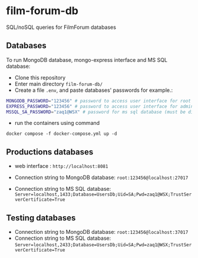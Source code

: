 # film-forum-db
SQL/noSQL queries for FilmForum databases

## Databases

To run MongoDB database, mongo-express interface and MS SQL database:
 - Clone this repository
 - Enter main directory `film-forum-db/`
 - Create a file `.env`, and paste databases' passwords for example.:

```bash
MONGODB_PASSWORD="123456" # password to access user interface for root
EXPRESS_PASSWORD="123456" # password to access user interface for admin
MSSQL_SA_PASSWORD="zaq1@WSX" # password for ms sql database (must be difficult otherwise it won't run)
```
 
 - run the containers using command

 ```
docker compose -f docker-compose.yml up -d
 ```

## Productions databases
 - web interface : `http://localhost:8081`

 - Connection string to MongoDB database: `root:123456@localhost:27017`
 - Connection string to MS SQL database: `Server=localhost,1433;Database=UsersDb;Uid=SA;Pwd=zaq1@WSX;TrustServerCertificate=True`

## Testing databases

 - Connection string to MongoDB database: `root:123456@localhost:37017`
 - Connection string to MS SQL database: `Server=localhost,2433;Database=UsersDb;Uid=SA;Pwd=zaq1@WSX;TrustServerCertificate=True`

